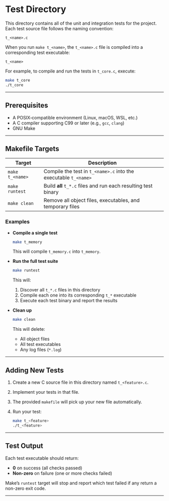 # Test Directory

This directory contains all of the unit and integration tests for the project. Each test source file follows the naming convention:

```
t_<name>.c

```

When you run `make t_<name>`, the `t_<name>.c` file is compiled into a corresponding test executable:

```
t_<name>

````

For example, to compile and run the tests in `t_core.c`, execute:

```sh
make t_core
./t_core
````

---

## Prerequisites

* A POSIX‐compatible environment (Linux, macOS, WSL, etc.)
* A C compiler supporting C99 or later (e.g., `gcc`, `clang`)
* GNU Make

---

## Makefile Targets

| Target          | Description                                                     |
| --------------- | --------------------------------------------------------------- |
| `make t_<name>` | Compile the test in `t_<name>.c` into the executable `t_<name>` |
| `make runtest`  | Build **all** `t_*.c` files and run each resulting test binary  |
| `make clean`    | Remove all object files, executables, and temporary files       |

### Examples

* **Compile a single test**

  ```sh
  make t_memory
  ```

  This will compile `t_memory.c` into `t_memory`.

* **Run the full test suite**

  ```sh
  make runtest
  ```

  This will:

  1. Discover all `t_*.c` files in this directory
  2. Compile each one into its corresponding `t_*` executable
  3. Execute each test binary and report the results

* **Clean up**

  ```sh
  make clean
  ```

  This will delete:

  * All object files
  * All test executables
  * Any log files (`*.log`)

---

## Adding New Tests

1. Create a new C source file in this directory named `t_<feature>.c`.
2. Implement your tests in that file.
3. The provided `makefile` will pick up your new file automatically.
4. Run your test:

   ```sh
   make t_<feature>
   ./t_<feature>
   ```

---

## Test Output

Each test executable should return:

* **0** on success (all checks passed)
* **Non-zero** on failure (one or more checks failed)

Make’s `runtest` target will stop and report which test failed if any return a non-zero exit code.

---

